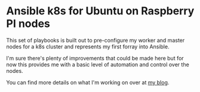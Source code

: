 # Ansible k8s for Ubuntu on Raspberry PI nodes

This set of playbooks is built out to pre-configure my worker and master nodes for a k8s cluster and represents my first forray into Ansible.

I'm sure there's plenty of improvements that could be made here but for now this provides me with a basic level of automation and control over the nodes.

You can find more details on what I'm working on over at [my blog](https://techhub.jhbutler.net/). 
